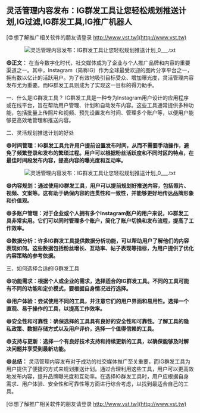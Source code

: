 ## **灵活管理内容发布：IG群发工具让您轻松规划推送计划,IG过滤,IG群发工具,IG推广机器人**

[😍想了解推广相关软件的朋友请登录 http://www.vst.tw](http://www.vst.tw)

 <center><img src="https://vst.tw/MP4/tuiguang/png/6.png" alt="灵活管理内容发布：IG群发工具让您轻松规划推送计划_0___.txt"></center>

**😄正文：**
在当今数字化时代，社交媒体成为了企业与个人推广品牌和内容的重要渠道之一。其中，Instagram（简称IG）作为全球最受欢迎的图片分享平台之一，拥有数以亿计的活跃用户。为了有效地吸引目标受众、增加曝光度，灵活管理内容发布尤为重要。而IG群发工具则成为了实现这一目标的得力助手。

一、什么是IG群发工具？
IG群发工具是一种专为Instagram用户设计的应用程序或在线平台，旨在帮助用户管理、计划和自动发布内容。这些工具通常提供多种功能，包括批量上传照片和视频、预先设置发布时间、管理多个账户等，以便用户能够更高效地管理和推送内容。

二、灵活规划推送计划的好处

**😄时间管理：IG群发工具允许用户提前设置发布时间，从而不需要手动操作，避免了频繁登录和发布的繁琐过程。用户可以根据粉丝活跃度和不同时区的特点，在最佳时间段发布内容，提高内容的曝光度和互动率。**

 <center><img src="https://vst.tw/MP4/tuiguang/png/3.png" alt="灵活管理内容发布：IG群发工具让您轻松规划推送计划_0___.txt"></center>

**😄内容规划：通过使用IG群发工具，用户可以提前规划好推送内容，包括照片、视频、文案等。这有助于确保内容的连贯性和一致性，并能够更好地传达品牌形象和价值观。**

**😄多账户管理：对于企业或个人拥有多个Instagram账户的用户来说，IG群发工具非常实用。它们可以同时管理多个账户，简化了账户切换和发布流程，提高了工作效率。**

**😄数据分析：许多IG群发工具提供数据分析功能，可以帮助用户了解他们的内容表现如何。这些数据包括粉丝增长、互动率、帖子表现等指标，为用户提供了优化内容策略的参考依据。**

三、如何选择合适的IG群发工具

**😄功能需求：根据个人或企业的需求，选择适合的IG群发工具。不同的工具可能有不同的功能和定价模式，要根据自身情况进行选择。**

**😄用户体验：尝试使用不同的工具，并注意它们的用户界面和易用性。选择一个直观、易于操作的工具，以提高工作效率。**

**😄安全性和可靠性：确保选择的工具具有良好的安全性和可靠性。了解工具的隐私政策、数据存储方式以及用户评价，选择一个值得信赖的工具。**

**😄支持与更新：选择一个有良好技术支持和持续更新的工具，以确保能够及时解决问题并享受到最新功能。**

**😄总结：**
灵活管理内容发布对于成功的社交媒体推广至关重要，而IG群发工具为用户提供了便捷的方式来规划推送计划。通过合理利用这些工具，用户可以更高效地发布内容，提升品牌曝光度和互动率。在选择IG群发工具时，用户应根据自身需求、用户体验、安全性和可靠性等方面进行综合考虑，以找到最适合自己的工具。

[😍想了解推广相关软件的朋友请登录 http://www.vst.tw](http://www.vst.tw)




